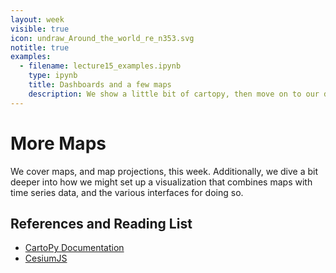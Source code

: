 ```yaml
---
layout: week
visible: true
icon: undraw_Around_the_world_re_n353.svg
notitle: true
examples:
  - filename: lecture15_examples.ipynb
    type: ipynb
    title: Dashboards and a few maps
    description: We show a little bit of cartopy, then move on to our dashboard again.
---
```


# More Maps

We cover maps, and map projections, this week.  Additionally, we dive a bit deeper into how we might set up a visualization that combines maps with time series data, and the various interfaces for doing so.

## References and Reading List

 * [CartoPy Documentation](https://scitools.org.uk/cartopy/docs/latest/)
 * [CesiumJS](https://cesium.com/cesiumjs/)
